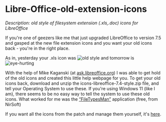 # Libre-Office-old-extension-icons
*Description: old style of filesystem extension (.xls,.doc) icons for LibreOffice*

If you're one of geezers like me that just upgraded LibreOffice to version 7.5 and gasped at the new file extension icons and you want your old icons back - you're in the right place.

As in, yesterday your .xls icon was ![old style](https://github.com/DrunkenCommie/Libre-Office-old-extension-icons/assets/41784423/23af9e28-0915-4f9c-b2bb-9d136b5e29e5) and tomorrow is ![eye-hurting](https://github.com/DrunkenCommie/Libre-Office-old-extension-icons/assets/41784423/60f5ac7f-5db3-4738-8318-19a0d4253d8d)



With the help of Mike Kaganski (at [ask.libreoffice.org](https://ask.libreoffice.org/t/new-installation-of-libreoffice-installed-horrible-file-extension-icons/91710)) I was able to get hold of the old icons and created this little help webpage for you.
To get your old icons back, download and unzip the icons-libreoffice-7.4-style.zip file, and tell your Operating System to use these.
If you're using Windows 11 (like I am), there seems to be no easy way to tell the system to use these old icons. What worked for me was the [“FileTypesMan”](https://www.nirsoft.net/utils/file_types_manager.html) application (free, from NirSoft)

If you want all the icons from the patch and manage them yourself, it's [here](https://gerrit.libreoffice.org/c/core/+/143885).
